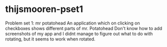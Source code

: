 # thijsmooren-pset1
Problem set 1: mr potatohead
An application which on clicking on checkboxes shows different parts of mr. Potatohead
Don't know how to add screenshots of my app and I didnt manage to figure out what to do with rotating, but it seems to work when rotated.
